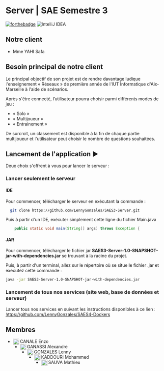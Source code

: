 # Server | SAE Semestre 3
[![forthebadge](https://forthebadge.com/images/badges/made-with-java.svg)](https://forthebadge.com)
![IntelliJ IDEA](https://img.shields.io/badge/IntelliJIDEA-000000.svg?style=for-the-badge&logo=intellij-idea&logoColor=white)

## Notre client

- Mme YAHI Safa

## Besoin principal de notre client

Le principal objectif de son projet est de rendre davantage ludique l'enseignement « Réseaux » de première année de l'IUT Informatique d'Aix-Marseille à l'aide de scénarios.

Après s'être connecté, l’utilisateur pourra choisir parmi différents modes de jeu :
  - « Solo »
  - « Multijoueur »
  - « Entrainement »

De surcroit, un classement est disponible à la fin de chaque partie multijoueur et l'utilisateur peut choisir le nombre de questions souhaitées.

## Lancement de l'application :arrow_forward:
Deux choix s'offrent à vous pour lancer le serveur :

### Lancer seulement le serveur

#### IDE
Pour commencer, télécharger le serveur en exécutant la commande :
```bash
  git clone https://github.com/LennyGonzales/SAES3-Server.git
```

Puis à partir d'un IDE, exécuter simplement cette ligne du fichier Main.java
```java
    public static void main(String[] args) throws Exception {
```
#### JAR
Pour commencer, télécharger le fichier jar **SAES3-Server-1.0-SNAPSHOT-jar-with-dependencies.jar** se trouvant à la racine du projet.

Puis, à partir d'un terminal, allez sur le répertoire où se situe le fichier .jar et executez cette commande :
```bash
java -jar SAES3-Server-1.0-SNAPSHOT-jar-with-dependencies.jar
```

### Lancement de tous nos services (site web, base de données et serveur)
Lancer tous nos services en suivant les instructions disponibles à ce lien : https://github.com/LennyGonzales/SAES4-Dockers


## Membres

- CANALE Enzo <img align="left" src="https://avatars.githubusercontent.com/u/92590811" alt="profile" width="20" height="20"/>
- GANASSI Alexandre <img align="left" src="https://avatars2.githubusercontent.com/u/90609748" alt="profile" width="20" height="20"/>
- GONZALES Lenny <img align="left" src="https://avatars.githubusercontent.com/u/91269114?s=64&v=4" alt="profile" width="20" height="20"/>
- KADDOURI Mohammed <img align="left" src="https://avatars.githubusercontent.com/u/98416541" alt="profile" width="20" height="20"/>
- SAUVA Mathieu <img align="left" src="https://avatars.githubusercontent.com/u/91150750?s=64&v=4" alt="profile" width="20" height="20"/>
